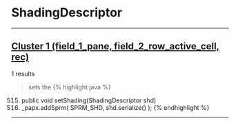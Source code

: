# ShadingDescriptor

***

## [Cluster 1 (field_1_pane, field_2_row_active_cell, rec)](./1)
1 results
> sets the 
{% highlight java %}
515. public void setShading(ShadingDescriptor shd)
519.   _papx.addSprm( SPRM_SHD, shd.serialize() );
{% endhighlight %}

***

